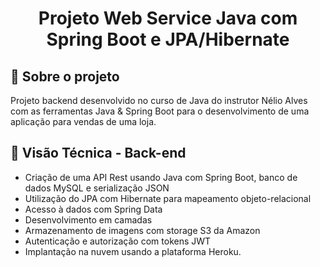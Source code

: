 <h1 align="center"> Projeto Web Service Java com Spring Boot e JPA/Hibernate </h1>

## 🔎 Sobre o projeto
Projeto backend desenvolvido no curso de Java do instrutor Nélio Alves com as ferramentas Java & Spring Boot 
para o desenvolvimento de uma aplicação para vendas de uma loja.

## 🧱 Visão Técnica - Back-end

- Criação de uma API Rest usando Java com Spring Boot, banco de dados MySQL e serialização JSON
- Utilização do JPA com Hibernate para mapeamento objeto-relacional
- Acesso à dados com Spring Data
- Desenvolvimento em camadas
- Armazenamento de imagens com storage S3 da Amazon 
- Autenticação e autorização com tokens JWT
- Implantação na nuvem usando a plataforma Heroku.
